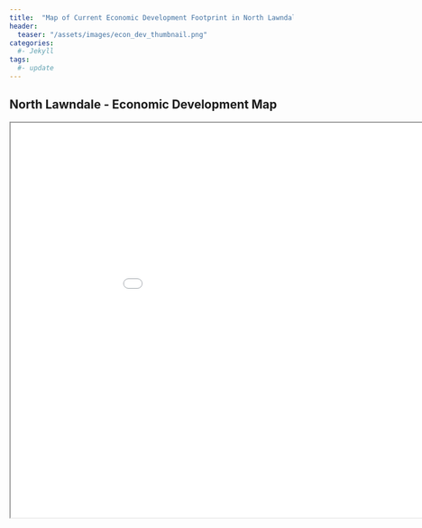 ```yaml
---
title:  "Map of Current Economic Development Footprint in North Lawndale"
header:
  teaser: "/assets/images/econ_dev_thumbnail.png"
categories: 
  #- Jekyll
tags:
  #- update
---
```



## North Lawndale - Economic Development Map
<iframe src="/assets/maps/nl_econ_dev_map.html" height="700" width="1000"></iframe>
